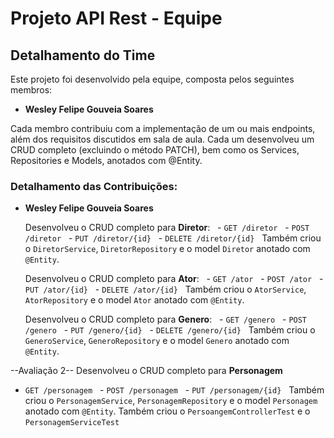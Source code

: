 # Projeto API Rest - Equipe

## Detalhamento do Time

Este projeto foi desenvolvido pela equipe, composta pelos seguintes membros:

- **Wesley Felipe Gouveia Soares**

Cada membro contribuiu com a implementação de um ou mais endpoints, além dos requisitos discutidos em sala de aula. Cada um desenvolveu um CRUD completo (excluindo o método PATCH), bem como os Services, Repositories e Models, anotados com @Entity.

### Detalhamento das Contribuições:

- **Wesley Felipe Gouveia Soares**

  Desenvolveu o CRUD completo para **Diretor**:
  - `GET /diretor`
  - `POST /diretor`
  - `PUT /diretor/{id}`
  - `DELETE /diretor/{id}`
  Também criou o `DiretorService`, `DiretorRepository` e o model `Diretor` anotado com `@Entity`.
  
  Desenvolveu o CRUD completo para **Ator**:
  - `GET /ator`
  - `POST /ator`
  - `PUT /ator/{id}`
  - `DELETE /ator/{id}`
  Também criou o `AtorService`, `AtorRepository` e o model `Ator` anotado com `@Entity`.

  Desenvolveu o CRUD completo para **Genero**:
  - `GET /genero`
  - `POST /genero`
  - `PUT /genero/{id}`
  - `DELETE /genero/{id}`
  Também criou o `GeneroService`, `GeneroRepository` e o model `Genero` anotado com `@Entity`.

--Avaliação 2--
  Desenvolveu o CRUD completo para **Personagem**
  - `GET /personagem`
  - `POST /personagem`
  - `PUT /personagem/{id}`
  Também criou o `PersonagemService`, `PersonagemRepository` e o model `Personagem` anotado com `@Entity`.
  Também criou o `PersoangemControllerTest` e o `PersonagemServiceTest`
